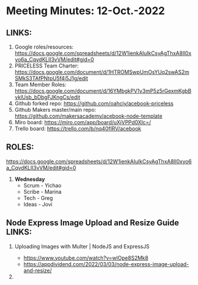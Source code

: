 # Meeting Minutes: 12-Oct.-2022


## LINKS:
   1. Google roles/resources: https://docs.google.com/spreadsheets/d/12W1ienkAIuIkCsyAgThxA8Il0xyo6a_CqvdKLII3vVM/edit#gid=0
   2. PRICELESS Team Charter: https://docs.google.com/document/d/1HTROMSwpUmOsYUq2swAS2mSMkS3TAfPNtpU5f4j5J1g/edit
   3. Team Member Roles: https://docs.google.com/document/d/16YMbgkPV1y3mP5z5rGexmKgbBvklUsb_bDbgFJKngCs/edit
   4. Github forked repo: https://github.com/oahciy/acebook-priceless
   5. Github Makers master/main repo: https://github.com/makersacademy/acebook-node-template
   6. Miro board: https://miro.com/app/board/uXjVPPd0XIc=/
   7. Trello board: https://trello.com/b/nq40fIRV/acebook

   
## ROLES: 
https://docs.google.com/spreadsheets/d/12W1ienkAIuIkCsyAgThxA8Il0xyo6a_CqvdKLII3vVM/edit#gid=0

1. **Wednesday**
   * Scrum - Yichao
   * Scribe - Marina
   * Tech - Greg
   * Ideas - Jovi


## Node Express Image Upload and Resize Guide LINKS:
1. Uploading Images with Multer | NodeJS and ExpressJS
    * https://www.youtube.com/watch?v=wIOpe8S2Mk8
    * https://appdividend.com/2022/03/03/node-express-image-upload-and-resize/

2. 